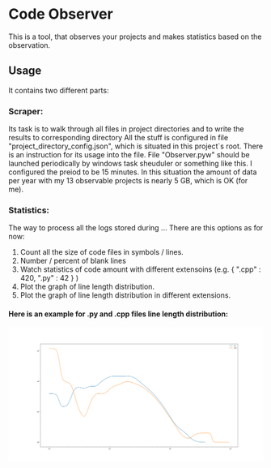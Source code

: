 # Code Observer
This is a tool, that observes your projects and makes statistics based on the observation.

## Usage
It contains two different parts:
### Scraper:
Its task is to walk through all files in project directories and to write the results to corresponding directory
All the stuff is configured in file "project_directory_config.json", which is situated in this project\`s root.
There is an instruction for its usage into the file.
File "Observer.pyw" should be launched periodically by windows task sheuduler or something like this. 
I configured the preiod to be 15 minutes. 
In this situation the amount of data per year with my 13 observable projects is nearly 5 GB, which is OK (for me).
### Statistics:
The way to process all the logs stored during ...
There are this options as for now:
  1. Count all the size of code files in symbols / lines.
  2. Number / percent of blank lines
  3. Watch statistics of code amount with different extensoins (e.g. { ".cpp" : 420, ".py" : 42 } )
  4. Plot the graph of line length distribution.
  5. Plot the graph of line length distribution in different extensions.


#### Here is an example for .py and .cpp files line length distribution:
![Alt text](Line_length_distribution_example_cpp_python.png)
